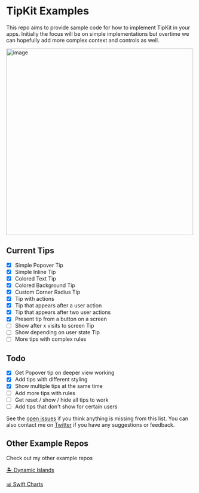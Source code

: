 # TipKit Examples
This repo aims to provide sample code for how to implement TipKit in your apps. Initially the focus will be on simple implementations but overtime we can hopefully add more complex context and controls as well.

<img width="500" alt="image" src="https://github.com/jordibruin/TipKit-Examples/assets/170948/ddea1328-bb03-4bbf-b923-dd1b6d251dd9">

## Current Tips
- [x] Simple Popover Tip
- [x] Simple Inline Tip
- [x] Colored Text Tip
- [x] Colored Background Tip
- [x] Custom Corner Radius Tip
- [x] Tip with actions
- [x] Tip that appears after a user action
- [x] Tip that appears after two user actions
- [x] Present tip from a button on a screen
- [ ] Show after x visits to screen Tip
- [ ] Show depending on user state Tip
- [ ] More tips with complex rules

## Todo
- [x] Get Popover tip on deeper view working
- [x] Add tips with different styling
- [x] Show multiple tips at the same time
- [ ] Add more tips with rules
- [ ] Get reset / show / hide all tips to work
- [ ] Add tips that don't show for certain users

See the [open issues](https://github.com/jordibruin/TipKit-Examples/issues) if you think anything is missing from this list. You can also contact me on [Twitter](https://www.twitter.com/jordibruin) if you have any suggestions or feedback.

## Other Example Repos
Check out my other example repos

[🏝 Dynamic Islands](https://github.com/jordibruin/Dynamic-Islands)

[📊 Swift Charts](https://github.com/jordibruin/Swift-Charts-Examples)
